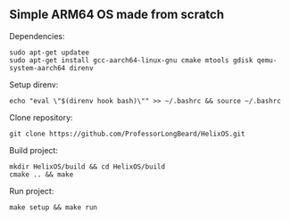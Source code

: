 ## Simple ARM64 OS made from scratch



Dependencies:
```
sudo apt-get updatee
sudo apt-get install gcc-aarch64-linux-gnu cmake mtools gdisk qemu-system-aarch64 direnv
```

Setup direnv:
```
echo "eval \"$(direnv hook bash)\"" >> ~/.bashrc && source ~/.bashrc
```


Clone repository:
```
git clone https://github.com/ProfessorLongBeard/HelixOS.git
```

Build project:
```
mkdir HelixOS/build && cd HelixOS/build
cmake .. && make
```

Run project:
```
make setup && make run
```